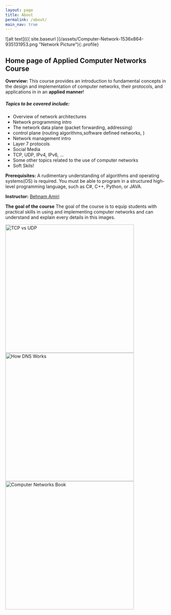 ```yaml
---
layout: page
title: About
permalink: /about/
main_nav: true
---
```


![alt text]({{ site.baseurl }}/assets/Computer-Network-1536x864-935131953.png "Network Picture"){:.profile}

<h2>Home page of Applied Computer Networks Course</h2>

**Overview:** 
This course provides an introduction to fundamental concepts in the design and implementation of computer networks, their protocols, and applications in in an **applied manner**! 

<h5>Topics to be covered include:</h5>
<ul>
  <li>Overview of network architectures</li>
  <li>Network programming intro</li>
  <li>The network data plane (packet forwarding, addressing)</li>
  <li>control plane (routing algorithms,software defined networks, )</li>
  <li>Network management intro</li>
  <li>Layer 7 protocols</li>
  <li>Social Media</li>
  <li>TCP, UDP, IPv4, IPv6, ...</li>
  <li>Some other topics related to the use of computer networks</li>
  <li>Soft Skils!</li>
</ul>

**Prerequisites:**
A rudimentary understanding of algorithms and operating systems(OS) is required. 
You must be able to program in a structured high-level programming language, such as C#, C++, Python, or JAVA.

**Instructor:**
[Behnam Amiri](https://www.linkedin.com/in/amiri-link/)

**The goal of the course**
The goal of the course is to equip students with practical skills in using and implementing computer networks and can understand and explain every details in this images.

<a href="{{ site.baseurl }}/assets/TCPvsUDP.jpg" data-lightbox="TCP vs UDP" data-title="TCP vs UDP">
  <img src="{{ site.baseurl }}/assets/TCPvsUDP.jpg" title="TCP vs UDP" style="width: 400px;">
</a>

<a href="{{ site.baseurl }}/assets/HowDNSWorks.gif" data-lightbox="How DNS Works" data-title="How DNS Works">
  <img src="{{ site.baseurl }}/assets/HowDNSWorks.gif" title="How DNS Works" style="width: 400px;">
</a>

<a href="{{ site.baseurl }}/assets/CN-6-eng.jpg" data-lightbox="Computer Networks Book" data-title="Computer Networks Book">
  <img src="{{ site.baseurl }}/assets/CN-6-eng.jpg" title="Computer Networks Book" style="width: 400px;">
</a>

